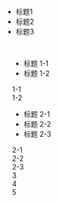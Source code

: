 <div class="layui-tabs layui-tabs-card" lay-options="{headerMode:'normal'}">
  <ul class="layui-tabs-header">
    <li class="layui-this">标题1</li>
    <li>标题2</li>
    <li>标题3</li>
  </ul>
  <div class="layui-tabs-body" style="padding: 16px;">
    <div class="layui-tabs-item layui-show">
      <div class="layui-tabs" lay-options="{headerMode:'normal'}">
        <ul class="layui-tabs-header">
          <li class="layui-this">标题 1-1</li>
          <li>标题 1-2</li>
        </ul>
        <div class="layui-tabs-body">
          <div class="layui-tabs-item layui-show">1-1</div>
          <div class="layui-tabs-item">1-2</div>
        </div>
      </div>
    </div>
    <div class="layui-tabs-item">
      <div class="layui-tabs" lay-options="{headerMode:'normal'}">
        <ul class="layui-tabs-header">
          <li class="layui-this">标题 2-1</li>
          <li>标题 2-2</li>
          <li>标题 2-3</li>
        </ul>
        <div class="layui-tabs-body">
          <div class="layui-tabs-item layui-show">2-1</div>
          <div class="layui-tabs-item">2-2</div>
          <div class="layui-tabs-item">2-3</div>
        </div>
      </div>
    </div>
    <div class="layui-tabs-item">3</div>
    <div class="layui-tabs-item">4</div>
    <div class="layui-tabs-item">5</div>
  </div>
</div>

<!-- import layui -->
